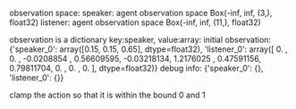 observation space:
speaker: agent observation space Box(-inf, inf, (3,), float32)
listener: agent observation space Box(-inf, inf, (11,), float32)


observation is a dictionary key:speaker, value:array:
initial observation: {'speaker_0': array([0.15, 0.15, 0.65], dtype=float32), 'listener_0': array([ 0.        ,  0.        , -0.0208854 ,  0.56609595, -0.03218134,
        1.2176025 ,  0.47591156,  0.79811704,  0.        ,  0.        ,
        0.        ], dtype=float32)} debug info: {'speaker_0': {}, 'listener_0': {}}


clamp the action so that it is within the bound 0 and 1